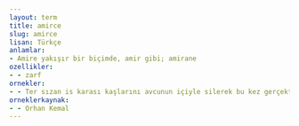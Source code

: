 ```yaml
---
layout: term
title: amirce
slug: amirce
lisan: Türkçe
anlamlar:
- Amire yakışır bir biçimde, amir gibi; amirane
ozellikler:
- - zarf
ornekler:
- - Ter sızan is karası kaşlarını avcunun içiyle silerek bu kez gerçekten amirce, kantarcının omzunu dürttü.
orneklerkaynak:
- - Orhan Kemal
---
```

